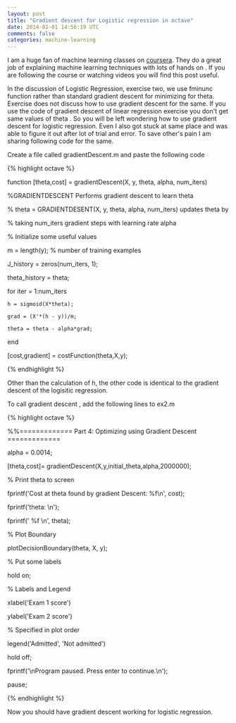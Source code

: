 ```yaml
---           
layout: post
title: "Gradient descent for Logistic regression in octave"
date: 2014-02-01 14:56:19 UTC
comments: false
categories: machine-learning
---
```


I am a huge fan of machine learning classes on [coursera](http://www.ml-class.org). They do a great job of explaining machine learning techniques with lots of hands on . If you are following the course or watching videos you will find this post useful.       

In the discussion of Logistic Regression,  exercise two, we use fminunc function rather than standard gradient descent for minimizing for theta. Exercise does not discuss how to use gradient descent for the same. If you use the code of gradient descent of linear  regression exercise you don't get same values of theta . So you will be left wondering how to use gradient descent for logistic regression.  Even I also got stuck at same place and was able to figure it out after lot of trial and error. To save other's pain I am sharing following code for the same.


Create a file called gradientDescent.m and paste the following code

{% highlight octave %}

function [theta,cost] = gradientDescent(X, y, theta, alpha, num_iters)

%GRADIENTDESCENT Performs gradient descent to learn theta

%   theta = GRADIENTDESENT(X, y, theta, alpha, num_iters) updates theta by

%   taking num_iters gradient steps with learning rate alpha



% Initialize some useful values

m = length(y); % number of training examples

J_history = zeros(num_iters, 1);

theta_history = theta;



for iter = 1:num_iters

    h = sigmoid(X*theta);

    grad = (X'*(h - y))/m;

    theta = theta - alpha*grad;               

end

[cost,gradient] = costFunction(theta,X,y);       

{% endhighlight %}


Other than the calculation of h, the other code is identical to the gradient descent of the logisitic regression.

To call gradient descent , add the following lines to ex2.m

{% highlight octave %}

%%============= Part 4: Optimizing using Gradient Descent =============

alpha = 0.0014;

[theta,cost]= gradientDescent(X,y,initial_theta,alpha,2000000);

% Print theta to screen

fprintf('Cost at theta found by gradient Descent: %f\n', cost);

fprintf('theta: \n');

fprintf(' %f \n', theta);



% Plot Boundary

plotDecisionBoundary(theta, X, y);



% Put some labels

hold on;

% Labels and Legend

xlabel('Exam 1 score')

ylabel('Exam 2 score')



% Specified in plot order

legend('Admitted', 'Not admitted')

hold off;



fprintf('\nProgram paused. Press enter to continue.\n');

pause;

{% endhighlight %}

Now you should have gradient descent working for logistic regression.



